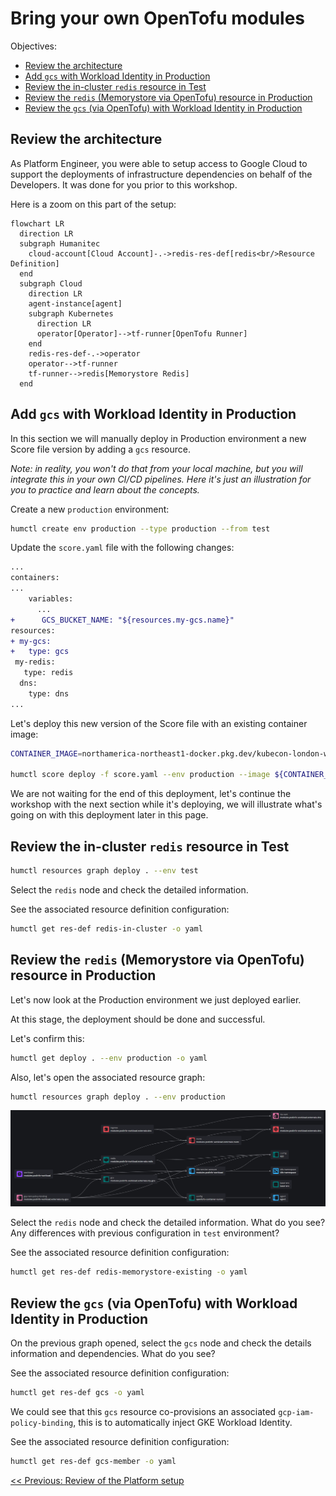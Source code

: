 # Bring your own OpenTofu modules

Objectives:
- [Review the architecture](#review-the-architecture)
- [Add `gcs` with Workload Identity in Production](#add-gcs-with-workload-identity-in-production)
- [Review the in-cluster `redis` resource in Test](#review-the-in-cluster-redis-resource-in-test)
- [Review the `redis` (Memorystore via OpenTofu) resource in Production](#review-the-redis-memorystore-via-opentofu-resource-in-production)
- [Review the `gcs` (via OpenTofu) with Workload Identity in Production](#review-the-gcs-via-opentofu-with-workload-identity-in-production)

## Review the architecture

As Platform Engineer, you were able to setup access to Google Cloud to support the deployments of infrastructure dependencies on behalf of the Developers. It was done for you prior to this workshop.

Here is a zoom on this part of the setup:
```mermaid
flowchart LR
  direction LR
  subgraph Humanitec
    cloud-account[Cloud Account]-.->redis-res-def[redis<br/>Resource Definition]
  end
  subgraph Cloud
    direction LR
    agent-instance[agent]
    subgraph Kubernetes
      direction LR
      operator[Operator]-->tf-runner[OpenTofu Runner]
    end
    redis-res-def-.->operator
    operator-->tf-runner
    tf-runner-->redis[Memorystore Redis]
  end
```

## Add `gcs` with Workload Identity in Production

In this section we will manually deploy in Production environment a new Score file version by adding a `gcs` resource.

_Note: in reality, you won't do that from your local machine, but you will integrate this in your own CI/CD pipelines. Here it's just an illustration for you to practice and learn about the concepts._

Create a new `production` environment:
```bash
humctl create env production --type production --from test
```

Update the `score.yaml` file with the following changes:
```diff
...
containers:
...
    variables:
      ...
+      GCS_BUCKET_NAME: "${resources.my-gcs.name}"
resources:
+ my-gcs:
+   type: gcs
 my-redis:
   type: redis
  dns:
    type: dns
...
```

Let's deploy this new version of the Score file with an existing container image:
```bash
CONTAINER_IMAGE=northamerica-northeast1-docker.pkg.dev/kubecon-london-workshop/kclondon/mabenoit-podinfo:ffd2bc0

humctl score deploy -f score.yaml --env production --image ${CONTAINER_IMAGE}
```

We are not waiting for the end of this deployment, let's continue the workshop with the next section while it's deploying, we will illustrate what's going on with this deployment later in this page.

## Review the in-cluster `redis` resource in Test

```bash
humctl resources graph deploy . --env test
```

Select the `redis` node and check the detailed information.

See the associated resource definition configuration:
```bash
humctl get res-def redis-in-cluster -o yaml
```

## Review the `redis` (Memorystore via OpenTofu) resource in Production

Let's now look at the Production environment we just deployed earlier.

At this stage, the deployment should be done and successful.

Let's confirm this:
```bash
humctl get deploy . --env production -o yaml
```

Also, let's open the associated resource graph:
```bash
humctl resources graph deploy . --env production
```

![alt text](images/image-16.png)

Select the `redis` node and check the detailed information. What do you see? Any differences with previous configuration in `test` environment?

See the associated resource definition configuration:
```bash
humctl get res-def redis-memorystore-existing -o yaml
```

## Review the `gcs` (via OpenTofu) with Workload Identity in Production

On the previous graph opened, select the `gcs` node and check the details information and dependencies. What do you see?

See the associated resource definition configuration:
```bash
humctl get res-def gcs -o yaml
```

We could see that this `gcs` resource co-provisions an associated `gcp-iam-policy-binding`, this is to automatically inject GKE Workload Identity.

See the associated resource definition configuration:
```bash
humctl get res-def gcs-member -o yaml
```

[<< Previous: Review of the Platform setup](platform.md)